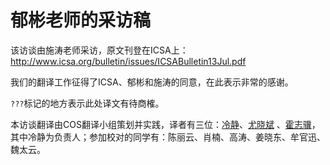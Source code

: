 郁彬老师的采访稿
===============

该访谈由施涛老师采访，原文刊登在ICSA上： http://www.icsa.org/bulletin/issues/ICSABulletin13Jul.pdf

我们的翻译工作征得了ICSA、郁彬和施涛的同意，在此表示非常的感谢。

`???`标记的地方表示此处译文有待商榷。

本访谈翻译由COS翻译小组策划并实践，译者有三位：[冷静](https://github.com/angelleng)、[尤晓斌](https://github.com/AlexXXXX1988)
、[霍志骥](https://github.com/huozhiji)，其中冷静为负责人；参加校对的同学有：陈丽云、肖楠、高涛、姜晓东、牟官迅、魏太云。



